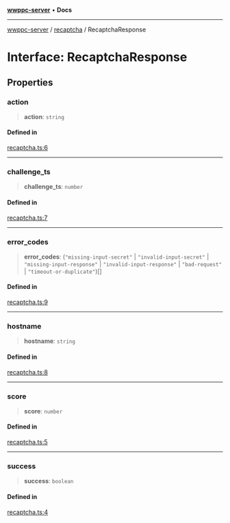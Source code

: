 [**wwppc-server**](../../README.md) • **Docs**

***

[wwppc-server](../../modules.md) / [recaptcha](../README.md) / RecaptchaResponse

# Interface: RecaptchaResponse

## Properties

### action

> **action**: `string`

#### Defined in

[recaptcha.ts:6](https://github.com/WWPPC/WWPPC-server/blob/96bcc74e00ec496e35202c4bddfc3a060fa4a556/src/recaptcha.ts#L6)

***

### challenge\_ts

> **challenge\_ts**: `number`

#### Defined in

[recaptcha.ts:7](https://github.com/WWPPC/WWPPC-server/blob/96bcc74e00ec496e35202c4bddfc3a060fa4a556/src/recaptcha.ts#L7)

***

### error\_codes

> **error\_codes**: (`"missing-input-secret"` \| `"invalid-input-secret"` \| `"missing-input-response"` \| `"invalid-input-response"` \| `"bad-request"` \| `"timeout-or-duplicate"`)[]

#### Defined in

[recaptcha.ts:9](https://github.com/WWPPC/WWPPC-server/blob/96bcc74e00ec496e35202c4bddfc3a060fa4a556/src/recaptcha.ts#L9)

***

### hostname

> **hostname**: `string`

#### Defined in

[recaptcha.ts:8](https://github.com/WWPPC/WWPPC-server/blob/96bcc74e00ec496e35202c4bddfc3a060fa4a556/src/recaptcha.ts#L8)

***

### score

> **score**: `number`

#### Defined in

[recaptcha.ts:5](https://github.com/WWPPC/WWPPC-server/blob/96bcc74e00ec496e35202c4bddfc3a060fa4a556/src/recaptcha.ts#L5)

***

### success

> **success**: `boolean`

#### Defined in

[recaptcha.ts:4](https://github.com/WWPPC/WWPPC-server/blob/96bcc74e00ec496e35202c4bddfc3a060fa4a556/src/recaptcha.ts#L4)
